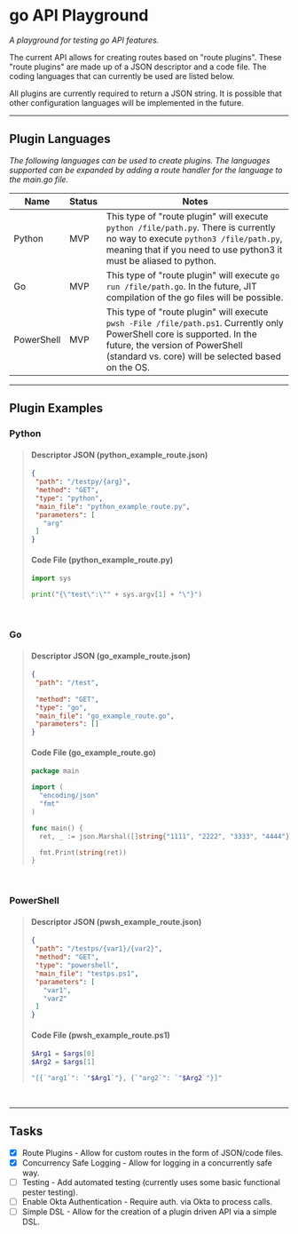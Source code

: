 # go API Playground

*A playground for testing go API features.*  

The current API allows for creating routes based on "route plugins". These "route plugins" are made up of a JSON descriptor and a code file. The coding languages that can currently be used are listed below.  

All plugins are currently required to return a JSON string. It is possible that other configuration languages will be implemented in the future.

----
## Plugin Languages
*The following languages can be used to create plugins. The languages supported can be expanded by adding a route handler for the language to the main.go file.*

| Name | Status | Notes |
| ---- | ------ | ----- |
| Python | MVP | This type of "route plugin" will execute `python /file/path.py`. There is currently no way to execute `python3 /file/path.py`, meaning that if you need to use python3 it must be aliased to python. |
| Go | MVP | This type of "route plugin" will execute `go run /file/path.go`. In the future, JIT compilation of the go files will be possible. |
| PowerShell | MVP | This type of "route plugin" will execute `pwsh -File /file/path.ps1`. Currently only PowerShell core is supported. In the future, the version of PowerShell (standard vs. core) will be selected based on the OS. |

----
## Plugin Examples

### Python
>
>#### Descriptor JSON (python_example_route.json)
>
>```json
>{
>  "path": "/testpy/{arg}",
>  "method": "GET",
>  "type": "python",
>  "main_file": "python_example_route.py",
>  "parameters": [
>    "arg"
>  ]
>}
>```
>
>#### Code File (python_example_route.py)
>
>```python
>import sys
>
>print("{\"test\":\"" + sys.argv[1] + "\"}")
>```

<br>

### Go
>
>#### Descriptor JSON (go_example_route.json)
>
>```json
>{
>  "path": "/test",
>  
>  "method": "GET",
>  "type": "go",
>  "main_file": "go_example_route.go",
>  "parameters": []
>}
>```
>
>#### Code File (go_example_route.go)
>
>```go
>package main
>
>import (
>	"encoding/json"
>	"fmt"
>)
>
>func main() {
>	ret, _ := json.Marshal([]string{"1111", "2222", "3333", "4444"})
>
>	fmt.Print(string(ret))
>}
>```

<br>

### PowerShell
>
>#### Descriptor JSON (pwsh_example_route.json)
>
>```json
>{
>  "path": "/testps/{var1}/{var2}",
>  "method": "GET",
>  "type": "powershell",
>  "main_file": "testps.ps1",
>  "parameters": [
>    "var1",
>    "var2"
>  ]
>}
>```
>
>#### Code File (pwsh_example_route.ps1)
>
>```powershell
>$Arg1 = $args[0]
>$Arg2 = $args[1]
>
>"[{`"arg1`": `"$Arg1`"}, {`"arg2`": `"$Arg2`"}]"
>```

<br>

----
## Tasks

- [X] Route Plugins - Allow for custom routes in the form of JSON/code files.
- [X] Concurrency Safe Logging - Allow for logging in a concurrently safe way.
- [ ] Testing - Add automated testing (currently uses some basic functional pester testing).
- [ ] Enable Okta Authentication - Require auth. via Okta to process calls.
- [ ] Simple DSL - Allow for the creation of a plugin driven API via a simple DSL.

